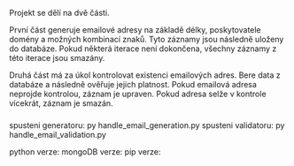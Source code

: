 Projekt se dělí na dvě části.

První část generuje emailové adresy na základě délky, poskytovatele domény a možných kombinací znaků. 
Tyto záznamy jsou následně uloženy do databáze. Pokud některá iterace není dokončena, všechny záznamy z této iterace jsou smazány.

Druhá část má za úkol kontrolovat existenci emailových adres. 
Bere data z databáze a následně ověřuje jejich platnost. Pokud emailová adresa neprojde kontrolou, záznam je upraven. Pokud adresa selže v kontrole vícekrát, záznam je smazán.

###
spusteni generatoru: py handle_email_generation.py
spusteni validatoru: py handle_email_validation.py

python verze:
mongoDB verze: 
pip verze: 